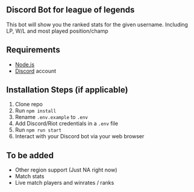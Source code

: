 ## Discord Bot for league of legends

This bot will show you the ranked stats for the given username. Including LP, W/L and most played position/champ

## Requirements

- [Node.js](http://nodejs.org/)
- [Discord](https://discordapp.com/) account

## Installation Steps (if applicable)

1. Clone repo
2. Run `npm install`
3. Rename `.env.example` to `.env`
4. Add Discord/Riot credentials in a `.env` file
5. Run `npm run start`
6. Interact with your Discord bot via your web browser

## To be added

- Other region support (Just NA right now)
- Match stats
- Live match players and winrates / ranks

